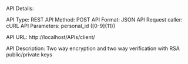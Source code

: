 API Details:

API Type: REST
API Method: POST
API Format: JSON
API Request caller: cURL
API Parameters: personal_id ([0-9]{11})

API URL:
http://localhost/APIs/client/


API Description:
Two way encryption and two way verification with RSA public/private keys